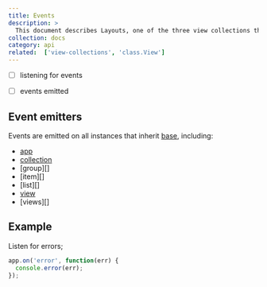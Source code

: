 ```yaml
---
title: Events
description: >
  This document describes Layouts, one of the three view collections that Assemble ships with by default. Layouts are views (templates) that can wrap other views with common content or code.
collection: docs
category: api
related:  ['view-collections', 'class.View']
---
```


- [ ] listening for events
- [ ] events emitted


## Event emitters

Events are emitted on all instances that inherit [base][], including:

* [app][]
* [collection][]
* [group][]
* [item][]
* [list][]
* [view][]
* [views][]


## Example

Listen for errors;

```js
app.on('error', function(err) {
  console.error(err);
});
```


[app]: /api/app.md
[collection]: /api/collection.md
[view]: /api/view.md

[base]: https://github.com/node-base/base
